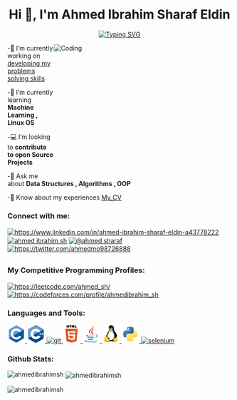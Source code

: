 
<h1 align="center">Hi 👋, I'm Ahmed Ibrahim Sharaf Eldin</h1>
<p align="center">
<a href="https://git.io/typing-svg"><img src="https://readme-typing-svg.herokuapp.com?font=Times+New+Roman&weight=600&size=30&pause=1000&color=2F70EB&background=A62CA000&center=true&vCenter=true&width=700&lines=Computer+Engineering+Student+from+Cairo+,+Egypt;Competitive+Programmer;Google+Developers+Students+Club+member;Trying+to+improve+by+learning+everyday" alt="Typing SVG" /></a>
</p>
<img align="right" alt="Coding" width="400" height = "300" src="https://cdn.dribbble.com/users/1162077/screenshots/5403918/focus-animation.gif">

-🔭 I’m currently working on [developing my problems solving skills](https://github.com/AhmedIbrahimSH/Problem-Solving-Codeforces-leetcode)

-:book: I’m currently learning **Machine Learning , Linux OS**

-:computer: I’m looking to **contribute to open Source Projects**

-💬 Ask me about **Data Structures , Algorithms , OOP**

-📄 Know about my experiences [My_CV](https://drive.google.com/file/d/1JUIMIaepzfOybIuekk-7CGtcTP4Y77oS/view?usp=share_link)

<h3 align="left">Connect with me:</h3>
<p align="left">
<a href="https://www.linkedin.com/in/ahmed-ibrahim-sharaf-eldin-a43778222" target="blank"><img align="center" src="https://raw.githubusercontent.com/rahuldkjain/github-profile-readme-generator/master/src/images/icons/Social/linked-in-alt.svg" alt="https://www.linkedin.com/in/ahmed-ibrahim-sharaf-eldin-a43778222" height="30" width="40" /></a>
<a href="https://stackoverflow.com/users/17002820" target="blank"><img align="center" src="https://raw.githubusercontent.com/rahuldkjain/github-profile-readme-generator/master/src/images/icons/Social/stack-overflow.svg" alt="ahmed ibrahim sh" height="30" width="40" /></a>
<a href="https://medium.com/@asharafeldin136" target="blank"><img align="center" src="https://cdn-icons-png.flaticon.com/512/5968/5968906.png" alt="@ahmed sharaf" height="30" width="40" /></a>
<a href="https://twitter.com/AhmedMo98726888" target="blank"><img align="center" src="https://raw.githubusercontent.com/rahuldkjain/github-profile-readme-generator/master/src/images/icons/Social/twitter.svg" alt="https://twitter.com/ahmedmo98726888" height="30" width="40" /></a>

</p>

## <picture></picture> <h3>My Competitive Programming Profiles:</h3>

<p align="left">
<a href="https://leetcode.com/Ahmed_SH/" target="blank"><img align="center" src="https://raw.githubusercontent.com/rahuldkjain/github-profile-readme-generator/master/src/images/icons/Social/leet-code.svg" alt="https://leetcode.com/ahmed_sh/" height="30" width="40" /></a>
<a href="https://codeforces.com/profile/AhmedIbrahim_SH" target="blank"><img align="center" src="https://raw.githubusercontent.com/rahuldkjain/github-profile-readme-generator/master/src/images/icons/Social/codeforces.svg" alt="https://codeforces.com/profile/ahmedibrahim_sh" height="40" width="40" /></a>
	

</p>

<h3 align="left">Languages and Tools:</h3>
<p align="left"> <a href="https://www.cprogramming.com/" target="_blank" rel="noreferrer"> <img src="https://raw.githubusercontent.com/devicons/devicon/master/icons/c/c-original.svg" alt="c" width="40" height="40"/> </a> <a href="https://www.w3schools.com/cpp/" target="_blank" rel="noreferrer"> <img src="https://raw.githubusercontent.com/devicons/devicon/master/icons/cplusplus/cplusplus-original.svg" alt="cplusplus" width="40" height="40"/> </a> <a href="https://git-scm.com/" target="_blank" rel="noreferrer"> <img src="https://www.vectorlogo.zone/logos/git-scm/git-scm-icon.svg" alt="git" width="40" height="40"/> </a> <a href="https://www.w3.org/html/" target="_blank" rel="noreferrer"> <img src="https://raw.githubusercontent.com/devicons/devicon/master/icons/html5/html5-original-wordmark.svg" alt="html5" width="40" height="40"/> </a> <a href="https://www.java.com" target="_blank" rel="noreferrer"> <img src="https://raw.githubusercontent.com/devicons/devicon/master/icons/java/java-original.svg" alt="java" width="40" height="40"/> </a> <a href="https://www.linux.org/" target="_blank" rel="noreferrer"> <img src="https://raw.githubusercontent.com/devicons/devicon/master/icons/linux/linux-original.svg" alt="linux" width="40" height="40"/> </a> <a href="https://www.python.org" target="_blank" rel="noreferrer"> <img src="https://raw.githubusercontent.com/devicons/devicon/master/icons/python/python-original.svg" alt="python" width="40" height="40"/> </a> <a href="https://www.selenium.dev" target="_blank" rel="noreferrer"> <img src="https://raw.githubusercontent.com/detain/svg-logos/780f25886640cef088af994181646db2f6b1a3f8/svg/selenium-logo.svg" alt="selenium" width="40" height="40"/> </a> </p>


<h3 align="left">Github Stats:</h3>

<p><img align="left" src="https://github-readme-stats.vercel.app/api/top-langs?username=ahmedibrahimsh&show_icons=true&locale=en&layout=compact&theme=radical" alt="ahmedibrahimsh" /></p>
<p>&nbsp;<img align="center" src="https://github-readme-stats.vercel.app/api?username=ahmedibrahimsh&show_icons=true&locale=en&theme=radical" alt="ahmedibrahimsh" /></p>

<p><img align="center" src="https://github-readme-streak-stats.herokuapp.com/?user=ahmedibrahimsh&theme=radical" alt="ahmedibrahimsh" /></p>

